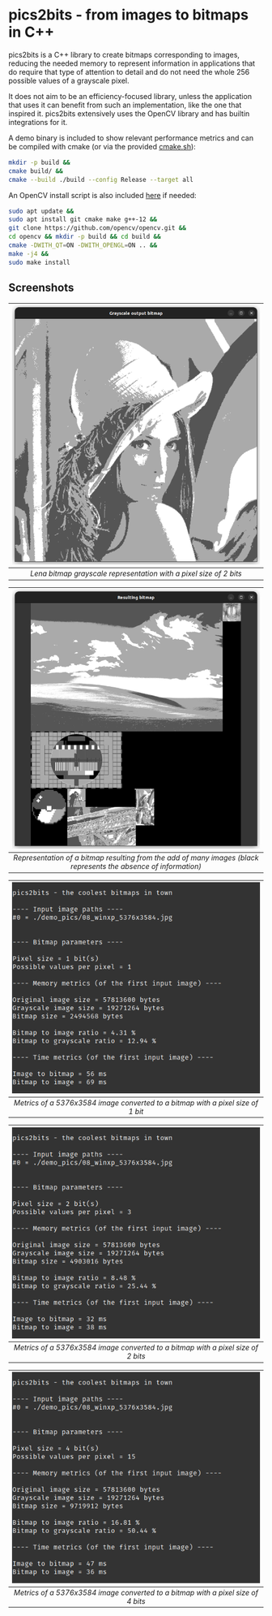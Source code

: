 # pics2bits - from images to bitmaps in C++

pics2bits is a C++ library to create bitmaps corresponding to images, reducing the needed memory to represent information in applications that do require that type of attention to detail and do not need the whole 256 possible values of a grayscale pixel.

It does not aim to be an efficiency-focused library, unless the application that uses it can benefit from such an implementation, like the one that inspired it.
pics2bits extensively uses the OpenCV library and has builtin integrations for it.

A demo binary is included to show relevant performance metrics and can be compiled with cmake (or via the provided [cmake.sh](./cmake.sh)):

```sh
mkdir -p build &&
cmake build/ &&
cmake --build ./build --config Release --target all
```

An OpenCV install script is also included [here](./OpenCV_installer.sh) if needed:

```sh
sudo apt update &&
sudo apt install git cmake make g++-12 &&
git clone https://github.com/opencv/opencv.git &&
cd opencv && mkdir -p build && cd build &&
cmake -DWITH_QT=ON -DWITH_OPENGL=ON .. &&
make -j4 &&
sudo make install
```

## Screenshots

| ![lena](./screenshots/lena.png) |
|:--:|
| _Lena bitmap grayscale representation with a pixel size of 2 bits_ |

| ![add](./screenshots/add.png) |
|:--:|
| _Representation of a bitmap resulting from the add of many images (black represents the absence of information)_ |

| ![size_1](./screenshots/metrics_1b.png) |
|:--:|
| _Metrics of a 5376x3584 image converted to a bitmap with a pixel size of 1 bit_ |

| ![size_2](./screenshots/metrics_2b.png) |
|:--:|
| _Metrics of a 5376x3584 image converted to a bitmap with a pixel size of 2 bits_ |

| ![size_4](./screenshots/metrics_4b.png) |
|:--:|
| _Metrics of a 5376x3584 image converted to a bitmap with a pixel size of 4 bits_ |